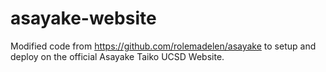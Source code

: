 # asayake-website
Modified code from https://github.com/rolemadelen/asayake to setup and deploy on the official Asayake Taiko UCSD Website.
